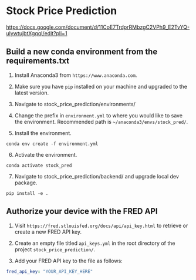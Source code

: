 # Stock Price Prediction

https://docs.google.com/document/d/11CoE7TrdprRMbzgC2VPh9_E2TvYQ-ulywtujbtXgqqI/edit?pli=1

## Build a new conda environment from the requirements.txt

1. Install Anaconda3 from `https://www.anaconda.com`.

2. Make sure you have `pip` installed on your machine and upgraded to the latest version.

3. Navigate to stock_price_prediction/environments/

4. Change the prefix in `environment.yml` to where you would like to save the environment. Recommended path is `~/anaconda3/envs/stock_pred/`.

5. Install the environment.

```shell
conda env create -f environment.yml
```

6. Activate the environment.

```shell
conda activate stock_pred
```

7. Navigate to stock_price_prediction/backend/ and upgrade local dev package.

```shell
pip install -e .
```

## Authorize your device with the FRED API

1. Visit `https://fred.stlouisfed.org/docs/api/api_key.html` to retrieve or create a new FRED API key.

2. Create an empty file titled `api_keys.yml` in the root directory of the project `stock_price_prediction/`.

3. Add your FRED API key to the file as follows:

```yaml
fred_api_key: "YOUR_API_KEY_HERE"
```
